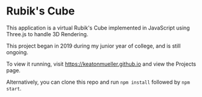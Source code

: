 # Rubik's Cube
This application is a virtual Rubik's Cube implemented in JavaScript using Three.js to handle 3D Rendering.

This project began in 2019 during my junior year of college, and is still ongoing.

To view it running, visit https://keatonmueller.github.io and view the Projects page.

Alternatively, you can clone this repo and run `npm install` followed by `npm start`.
